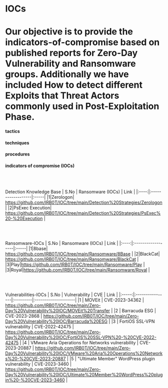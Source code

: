 # IOCs

Our objective is to provide the indicators-of-compromise based on published reports for Zero-Day Vulnerability and Ransomware groups. Additionally we have included How to detect different Exploits that Threat Actors commonly used in Post-Exploitation Phase. 
======
<h4>tactics</h4>
<h4>techniques</h4>
<h4>procedures</h4>
<h4>indicators of compromise (IOCs)</h4>
</br></br>

Detection Knowledge Base
| S.No | Ransomware (IOCs) | Link |
|:----:|:------------------|:-----|
|1|Zerologon| https://github.com/IRB0T/IOC/tree/main/Detection%20Strategies/Zerologon |
|2|PsExec Execution| https://github.com/IRB0T/IOC/tree/main/Detection%20Strategies/PsExec%20-%20Execution |


</br></br>

Ransomware-IOCs
| S.No | Ransomware (IOCs) | Link |
|:----:|:------------------|:-----|
|1|8base| https://github.com/IRB0T/IOC/tree/main/Ransomware/8Base |
|2|BlackCat| https://github.com/IRB0T/IOC/tree/main/Ransomware/BlackCat |
|3|Play|https://github.com/IRB0T/IOC/tree/main/Ransomware/Play |
|3|Royal|https://github.com/IRB0T/IOC/tree/main/Ransomware/Royal |

</br></br>

Vulnerabilities-IOCs
| S.No | Vulnerability            | CVE   | Link |
|:-----:|:----------------|:---------|:--------------------|
|1  | MOVEit  | CVE-2023-34362 | https://github.com/IRB0T/IOC/tree/main/Zero-Day%20Vulnerability%20IOC/MOVEit%20Transfer  |
|2 | Barracuda ESG  | CVE-2023-2868 | https://github.com/IRB0T/IOC/tree/main/Zero-Day%20Vulnerability%20IOC/Barracuda%20ESG  |
|3 | FortiOS SSL-VPN vulnerability | CVE-2022-42475 | https://github.com/IRB0T/IOC/tree/main/Zero-Day%20Vulnerability%20IOC/FortiOS%20SSL-VPN%20-%20CVE-2022-42475 |
|4 | VMware Aria Operations for Networks vulnerability | CVE-2023-20887  | https://github.com/IRB0T/IOC/tree/main/Zero-Day%20Vulnerability%20IOC/VMware%20Aria%20Operations%20Networks%20-%20CVE-2023-20887 |
|5 | "Ultimate Member" WordPress plugin vulnerability | CVE-2023-3460  | https://github.com/IRB0T/IOC/tree/main/Zero-Day%20Vulnerability%20IOC/Ultimate%20Member%20WordPress%20plugin%20-%20CVE-2023-3460 |





